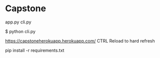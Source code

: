 # Capstone

app.py
cli.py

$ python cli.py


https://capstoneherokuapp.herokuapp.com/
CTRL Reload to hard refresh


pip install -r requirements.txt
